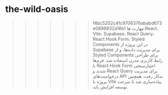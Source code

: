 # the-wild-oasis

> > > > > > > f4bc5202c4fc9706376ababd673e0898932a16b1
مهارت ها:React، Vite، Supabase، React Query، React Hook Form، Styled Components
در این پروژه از Supabase برای مدیریت داده‌ها، و از Styled Components برای طراحی رابط کاربری مدرن استفاده شد. فرم‌ها با React Hook Form اعتبارسنجی شدند و React Query برای مدیریت درخواست‌های API به‌کار رفت. همچنین پروژه با Vite پیاده‌سازی شد تا سرعت توسعه افزایش یابد.
